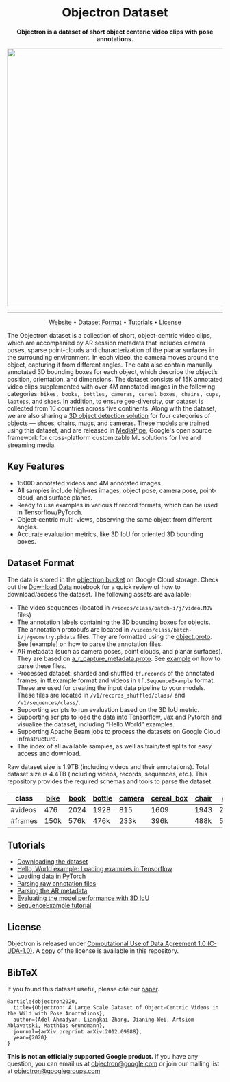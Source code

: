 
<div align="center">

# Objectron Dataset

**Objectron is a dataset of short object centeric video clips with pose annotations.**

<img src="docs/images/objectron_samples.gif" width="600px">

---
<p align="center">
  <a href="https://www.objectron.dev">Website</a> •
  <a href="#dataset-format">Dataset Format</a> •
  <a href="#tutorials">Tutorials</a> •
  <a href="#license">License</a>
</p>

</div>



The Objectron dataset is a collection of short, object-centric video clips, which are accompanied by AR session metadata that includes camera poses, sparse point-clouds and characterization of the planar surfaces in the surrounding environment. In each video, the camera moves around the object, capturing it from different angles. The data also contain manually annotated 3D bounding boxes for each object, which describe the object’s position, orientation, and dimensions. The dataset consists of 15K annotated video clips supplemented with over 4M annotated images in the following categories: `bikes, books, bottles, cameras, cereal boxes, chairs, cups, laptops`, and `shoes`. In addition, to ensure geo-diversity, our dataset is collected from 10 countries across five continents. Along with the dataset, we are also sharing a [3D object detection solution](https://google.github.io/mediapipe/solutions/objectron) for four categories of objects — shoes, chairs, mugs, and cameras. These models are trained using this dataset, and are released in [MediaPipe](https://mediapipe.dev/), Google's open source framework for cross-platform customizable ML solutions for live and streaming media.

## Key Features
- 15000 annotated videos and 4M annotated images
- All samples include high-res images, object pose, camera pose, point-cloud, and surface planes.
- Ready to use examples in various tf.record formats, which can be used in Tensorflow/PyTorch.
- Object-centric multi-views, observing the same object from different angles.
- Accurate evaluation metrics, like 3D IoU for oriented 3D bounding boxes.


## Dataset Format
The data is stored in the [objectron bucket](https://storage.googleapis.com/objectron) on Google Cloud storage. Check out the [Download Data](https://github.com/google-research-datasets/Objectron/blob/master/notebooks/Download%20Data.ipynb) notebook for a quick review of how to download/access the dataset. The following assets are available:

- The video sequences (located in `/videos/class/batch-i/j/video.MOV` files)
- The annotation labels containing the 3D bounding boxes for objects. The annotation protobufs are located in `/videos/class/batch-i/j/geometry.pbdata` files. They are formatted using the [object.proto](https://github.com/google-research-datasets/Objectron/blob/master/objectron/schema/object.proto). See [example] on how to parse the annotation files.
- AR metadata (such as camera poses, point clouds, and planar surfaces). They are based on [a_r_capture_metadata.proto](https://github.com/google-research-datasets/Objectron/blob/master/objectron/schema/a_r_capture_metadata.proto). See [example](https://github.com/google-research-datasets/Objectron/blob/master/notebooks/objectron-geometry-tutorial.ipynb) on how to parse these files.
- Processed dataset: sharded and shuffled `tf.records` of the annotated frames, in tf.example format and videos in `tf.SequenceExample` format. These are used for creating the input data pipeline to your models. These files are located in `/v1/records_shuffled/class/` and `/v1/sequences/class/`.
- Supporting scripts to run evaluation based on the 3D IoU metric.
- Supporting scripts to load the data into Tensorflow, Jax and Pytorch and visualize the dataset, including “Hello World” examples.
- Supporting Apache Beam jobs to process the datasets on Google Cloud infrastructure.
- The index of all available samples, as well as train/test splits for easy access and download.

Raw dataset size is 1.9TB (including videos and their annotations). Total dataset size is 4.4TB (including videos, records, sequences, etc.). This repository provides the required schemas and tools to parse the dataset.

| class   | [bike](https://github.com/google-research-datasets/Objectron/blob/master/index/bike_annotations) | [book](https://github.com/google-research-datasets/Objectron/blob/master/index/book_annotations) | [bottle](https://github.com/google-research-datasets/Objectron/blob/master/index/bottle_annotations) | [camera](https://github.com/google-research-datasets/Objectron/blob/master/index/camera_annotations) | [cereal_box](https://github.com/google-research-datasets/Objectron/blob/master/index/cereal_box_annotations) | [chair](https://github.com/google-research-datasets/Objectron/blob/master/index/chair_annotations) | [cup](https://github.com/google-research-datasets/Objectron/blob/master/index/cup_annotations)  | [laptop](https://github.com/google-research-datasets/Objectron/blob/master/index/laptop_annotations) | [shoe](https://github.com/google-research-datasets/Objectron/blob/master/index/shoe_annotations) |
|---------|------|------|--------|--------|------------|-------|------|--------|------|
| #videos | 476  | 2024 | 1928   | 815    | 1609       | 1943  | 2204 | 1473   | 2116 |
| #frames | 150k | 576k | 476k   | 233k   | 396k       | 488k  | 546k | 485k   | 557k |

## Tutorials
- [Downloading the dataset](https://github.com/google-research-datasets/Objectron/blob/master/notebooks/Download%20Data.ipynb)
- [Hello, World example: Loading examples in Tensorflow](https://github.com/google-research-datasets/Objectron/blob/master/notebooks/Hello%20World.ipynb)
- [Loading data in PyTorch](https://github.com/google-research-datasets/Objectron/blob/master/notebooks/Objectron_Pytorch_tutorial.ipynb)
- [Parsing raw annotation files](https://github.com/google-research-datasets/Objectron/blob/master/notebooks/Parse%20Annotations.ipynb)
- [Parsing the AR metadata](https://github.com/google-research-datasets/Objectron/blob/master/notebooks/objectron-geometry-tutorial.ipynb)
- [Evaluating the model performance with 3D IoU](https://github.com/google-research-datasets/Objectron/blob/master/notebooks/3D_IOU.ipynb)
- [SequenceExample tutorial](https://github.com/google-research-datasets/Objectron/blob/master/notebooks/SequenceExamples.ipynb)

## License
Objectron is released under [Computational Use of Data Agreement 1.0 (C-UDA-1.0)](https://github.com/microsoft/Computational-Use-of-Data-Agreement). A [copy](https://github.com/google-research-datasets/Objectron/blob/master/LICENSE) of the license is available in this repository.


## BibTeX
If you found this dataset useful, please cite our [paper](https://arxiv.org/abs/2012.09988).

```
@article{objectron2020,
  title={Objectron: A Large Scale Dataset of Object-Centric Videos in the Wild with Pose Annotations},
  author={Adel Ahmadyan, Liangkai Zhang, Jianing Wei, Artsiom Ablavatski, Matthias Grundmann},
  journal={arXiv preprint arXiv:2012.09988},
  year={2020}
}
```

**This is not an officially supported Google product.** If you have any question, you can email us at objectron@google.com or join our mailing list at objectron@googlegroups.com


